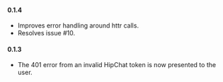 #### 0.1.4

* Improves error handling around httr calls.
* Resolves issue #10.

#### 0.1.3

* The 401 error from an invalid HipChat token is now presented to the user.
